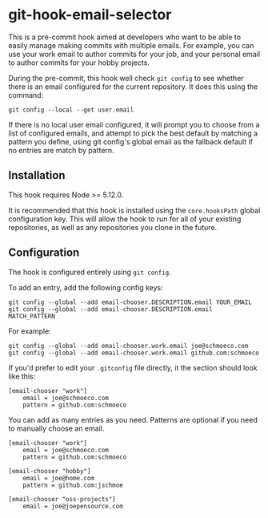 # git-hook-email-selector

This is a pre-commit hook aimed at developers who want to be able to
easily manage making commits with multiple emails. For example, you can
use your work email to author commits for your job, and your personal
email to author commits for your hobby projects.

During the pre-commit, this hook well check `git config` to see whether
there is an email configured for the current repository. It does this
using the command:

```
git config --local --get user.email
```

If there is no local user email configured, it will prompt you to choose
from a list of configured emails, and attempt to pick the best default
by matching a pattern you define, using git config's global email as the
fallback default if no entries are match by pattern.

## Installation

This hook requires Node >= 5.12.0.

It is recommended that this hook is installed using the `core.hooksPath`
global configuration key. This will allow the hook to run for all of
your existing repositories, as well as any repositories you clone in the
future.

## Configuration

The hook is configured entirely using `git config`.

To add an entry, add the following config keys:

```
git config --global --add email-chooser.DESCRIPTION.email YOUR_EMAIL
git config --global --add email-chooser.DESCRIPTION.email MATCH_PATTERN
```

For example:
```
git config --global --add email-chooser.work.email joe@schmoeco.com
git config --global --add email-chooser.work.email github.com:schmoeco
```

If you'd prefer to edit your `.gitconfig` file directly, it the section
should look like this:

```
[email-chooser "work"]
    email = joe@schmoeco.com
    pattern = github.com:schmoeco
```

You can add as many entries as you need. Patterns are optional if you
need to manually choose an email.

```
[email-chooser "work"]
    email = joe@schmoeco.com
    pattern = github.com:schmoeco

[email-chooser "hobby"]
    email = joe@home.com
    pattern = github.com:jschmoe

[email-chooser "oss-projects"]
    email = joe@joepensource.com
```
